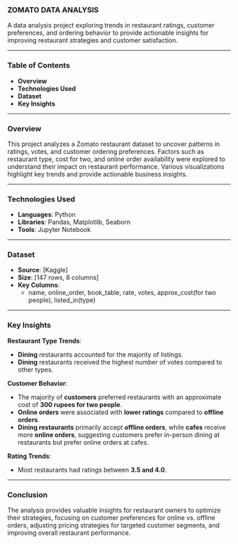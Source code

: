 
### **ZOMATO DATA ANALYSIS**  
A data analysis project exploring trends in restaurant ratings, customer preferences, and ordering behavior to provide actionable insights for improving restaurant strategies and customer satisfaction.

---

### **Table of Contents**  
- **Overview**  
- **Technologies Used**  
- **Dataset**  
- **Key Insights**  

---

### **Overview**  
This project analyzes a Zomato restaurant dataset to uncover patterns in ratings, votes, and customer ordering preferences. Factors such as restaurant type, cost for two, and online order availability were explored to understand their impact on restaurant performance. Various visualizations highlight key trends and provide actionable business insights.

---

### **Technologies Used**  
- **Languages**: Python  
- **Libraries**: Pandas, Matplotlib, Seaborn  
- **Tools**: Jupyter Notebook  

---

### **Dataset**  
- **Source**: [Kaggle]  
- **Size**: [147 rows, 8 columns]  
- **Key Columns**:  
  - name, online_order, book_table, rate, votes, approx_cost(for two people), listed_in(type)

---

### **Key Insights**  

**Restaurant Type Trends**:  
- **Dining** restaurants accounted for the majority of listings.  
- **Dining** restaurants received the highest number of votes compared to other types.  

**Customer Behavior**:  
- The majority of **customers** preferred restaurants with an approximate cost of **300 rupees for two people**.  
- **Online orders** were associated with **lower ratings** compared to **offline orders**.  
- **Dining restaurants** primarily accept **offline orders**, while **cafes** receive more **online orders**, suggesting customers prefer in-person dining at restaurants but prefer online orders at cafes.

**Rating Trends**:  
- Most restaurants had ratings between **3.5 and 4.0**.  

---

### **Conclusion**  
The analysis provides valuable insights for restaurant owners to optimize their strategies, focusing on customer preferences for online vs. offline orders, adjusting pricing strategies for targeted customer segments, and improving overall restaurant performance.

